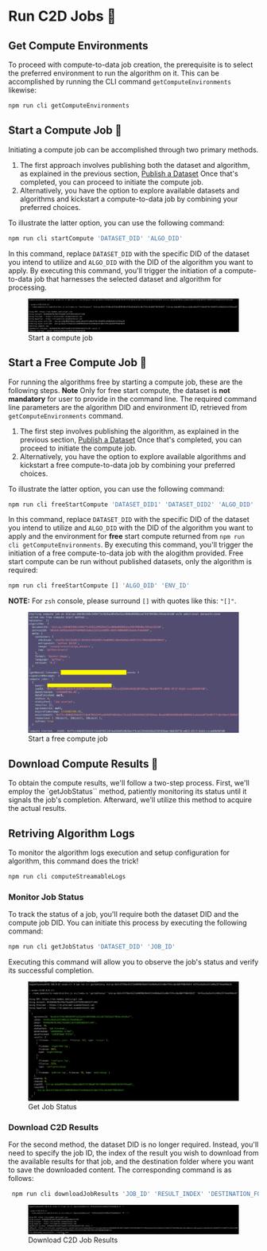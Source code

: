 # Run C2D Jobs 🚀

## Get Compute Environments

To proceed with compute-to-data job creation, the prerequisite is
to select the preferred environment to run the algorithm on it. This can be
accomplished by running the CLI command `getComputeEnvironments` likewise:
```bash
npm run cli getComputeEnvironments
```


## Start a Compute Job 🎯

Initiating a compute job can be accomplished through two primary methods. 
1. The first approach involves publishing both the dataset and algorithm, as explained in the previous section, [Publish a Dataset](./publish.md) Once that's completed, you can proceed to initiate the compute job. 
2. Alternatively, you have the option to explore available datasets and algorithms and kickstart a compute-to-data job by combining your preferred choices.

To illustrate the latter option, you can use the following command:

```bash
npm run cli startCompute 'DATASET_DID' 'ALGO_DID'
```
In this command, replace `DATASET_DID` with the specific DID of the dataset you intend to utilize and `ALGO_DID` with the DID of the algorithm you want to apply. By executing this command, you'll trigger the initiation of a compute-to-data job that harnesses the selected dataset and algorithm for processing.

<figure><img src="../../.gitbook/assets/cli/c2dstart.png" alt=""><figcaption>Start a compute job</figcaption></figure>

## Start a Free Compute Job 🎯

For running the algorithms free by starting a compute job, these are the following steps.
**Note**
Only for free start compute, the dataset is **not mandatory** for user to provide in the command line. The required command line parameters are the algorithm DID and environment ID, retrieved from `getComputeEnvironments`
command. 
1. The first step involves publishing the algorithm, as explained in the previous section, [Publish a Dataset](./publish.md) Once that's completed, you can proceed to initiate the compute job. 
2. Alternatively, you have the option to explore available algorithms and kickstart a free compute-to-data job by combining your preferred choices.

To illustrate the latter option, you can use the following command:

```bash
npm run cli freeStartCompute 'DATASET_DID1' 'DATASET_DID2' 'ALGO_DID' 'ENV_ID'
```
In this command, replace `DATASET_DID` with the specific DID of the dataset you intend to utilize and `ALGO_DID` with the DID of the algorithm you want to apply and the environment for **free** start compute returned from `npm run cli getComputeEnvironments`.
By executing this command, you'll trigger the initiation of a free compute-to-data job with the alogithm provided.
Free start compute can be run without published datasets, only the algorithm is required:
```bash
npm run cli freeStartCompute [] 'ALGO_DID' 'ENV_ID'
```
**NOTE:** For `zsh` console, please surround `[]` with quotes like this: `"[]"`.
<figure><img src="../../.gitbook/assets/cli/freec2dstart1.png" alt=""><figcaption>Start a free compute job</figcaption></figure>

## Download Compute Results 🧮

To obtain the compute results, we'll follow a two-step process. First, we'll employ the `getJobStatus`` method, patiently monitoring its status until it signals the job's completion. Afterward, we'll utilize this method to acquire the actual results.

## Retriving Algorithm Logs

To monitor the algorithm logs execution and setup configuration for algorithm,
this command does the trick!

```bash
npm run cli computeStreamableLogs
```


###  Monitor Job Status
To track the status of a job, you'll require both the dataset DID and the compute job DID. You can initiate this process by executing the following command:

```bash
npm run cli getJobStatus 'DATASET_DID' 'JOB_ID'
```

Executing this command will allow you to observe the job's status and verify its successful completion.

<figure><img src="../../.gitbook/assets/cli/jobstatus.png" alt=""><figcaption>Get Job Status</figcaption></figure>

### Download C2D Results

For the second method, the dataset DID is no longer required. Instead, you'll need to specify the job ID, the index of the result you wish to download from the available results for that job, and the destination folder where you want to save the downloaded content. The corresponding command is as follows:

```bash
 npm run cli downloadJobResults 'JOB_ID' 'RESULT_INDEX' 'DESTINATION_FOLDER'
```

<figure><img src="../../.gitbook/assets/cli/jobResults.png" alt=""><figcaption>Download C2D Job Results</figcaption></figure>
